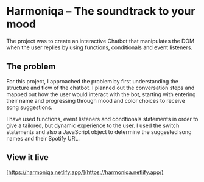 # Harmoniqa – The soundtrack to your mood

The project was to create an interactive Chatbot that manipulates the DOM when the user replies by using functions, conditionals and event listeners.

## The problem

For this project, I approached the problem by first understanding the structure and flow of the chatbot. I planned out the conversation steps and mapped out how the user would interact with the bot, starting with entering their name and progressing through mood and color choices to receive song suggestions.

I have used functions, event listeners and condtionals statements in order to give a tailored, but dynamic experience to the user. I used the switch statements and also a JavaScript object to determine the suggested song names and their Spotify URL.

## View it live

[https://harmoniqa.netlify.app/](https://harmoniqa.netlify.app/)
